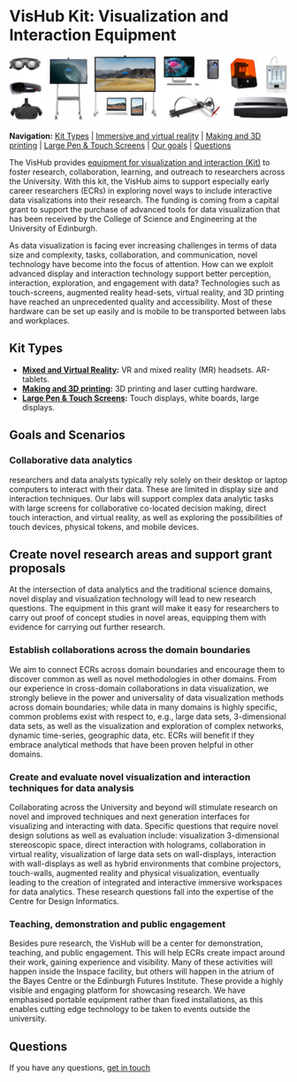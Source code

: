 # VisHub Kit: Visualization and Interaction Equipment

![](figures/kit-teaser.png)

**Navigation:** [Kit Types](#kit-types) 
| [Immersive and virtual reality](immersive)
| [Making and 3D printing](making)
| [Large Pen & Touch Screens](screens)
| [Our goals](#goals-and-scenarios)
| [Questions](#questions)


The VisHub provides [equipment for visualization and interaction (Kit)](#kit-types) to foster research, collaboration, learning, and outreach to researchers across the University. With this kit, the VisHub aims to support especially early career researchers (ECRs) in exploring novel ways to include interactive data visalizations into their research. The funding is coming from a capital grant to support the purchase of advanced tools for data visualization that has been received by the College of Science and Engineering at the University of Edinburgh.

As data visualization is facing ever increasing challenges in terms of data size and complexity, tasks, collaboration, and communication, novel technology have become into the focus of attention. How can we exploit advanced display and interaction technology support better perception, interaction, exploration, and engagement with data? Technologies such as touch-screens, augmented reality head-sets, virtual reality, and 3D printing have reached an unprecedented quality and accessibility. Most of these hardware can be set up easily and is mobile to be transported between labs and workplaces.

## Kit Types

* **[Mixed and Virtual Reality](immersive):** VR and mixed reality (MR) headsets. AR-tablets.
* **[Making and 3D printing](making):** 3D printing and laser cutting hardware.
* **[Large Pen & Touch Screens](screens):** Touch displays, white boards, large displays. 
<!-- * **[Miscallaneous](lab-touchscreen.html):**  -->

## Goals and Scenarios
### Collaborative data analytics
researchers and data analysts typically rely solely on their desktop or laptop computers to interact with their data. These are limited in display size and interaction techniques. Our labs will support complex data analytic tasks with large screens for collaborative co-located decision making, direct touch interaction, and virtual reality, as well as exploring the possibilities of touch devices, physical tokens, and mobile devices.

## Create novel research areas and support grant proposals
At the intersection of data analytics and the traditional science domains, novel display and visualization technology will lead to new research questions. The equipment in this grant will make it easy for researchers to carry out proof of concept studies in novel areas, equipping them with evidence for carrying out further research.

### Establish collaborations across the domain boundaries
We aim to connect ECRs across domain boundaries and encourage them to discover common as well as novel methodologies in other domains. From our experience in cross-domain collaborations in data visualization, we strongly believe in the power and universality of data visualization methods across domain boundaries; while data in many domains is highly specific, common problems exist with respect to, e.g., large data sets, 3-dimensional data sets, as well as the visualization and exploration of complex networks, dynamic time-series, geographic data, etc. ECRs will benefit if they embrace analytical methods that have been proven helpful in other domains.

### Create and evaluate novel visualization and interaction techniques for data analysis
Collaborating across the University and beyond will stimulate research on novel and improved techniques and next generation interfaces for visualizing and interacting with data. Specific questions that require novel design solutions as well as evaluation include: visualization 3-dimensional stereoscopic space, direct interaction with holograms, collaboration in virtual reality, visualization of large data sets on wall-displays, interaction with wall-displays as well as hybrid environments that combine projectors, touch-walls, augmented reality and physical visualization, eventually leading to the creation of integrated and interactive immersive workspaces for data analytics. These research questions fall into the expertise of the Centre for Design Informatics.

### Teaching, demonstration and public engagement
Besides pure research, the VisHub will be a center for demonstration, teaching, and public engagement. This will help ECRs create impact around their work, gaining experience and visibility. Many of these activities will happen inside the Inspace facility, but others will happen in the atrium of the Bayes Centre or the Edinburgh Futures Institute. These provide a highly visible and engaging platform for showcasing research. We have emphasised portable equipment rather than fixed installations, as this enables cutting edge technology to be taken to events outside the university.

## Questions

If you have any questions, [get in touch](mailto:bbach@ed.ac.uk)

